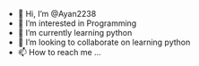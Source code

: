 - 👋 Hi, I’m @Ayan2238
- 👀 I’m interested in Programming 
- 🌱 I’m currently learning python
- 💞️ I’m looking to collaborate on learning python
- 📫 How to reach me ...

<!---
Ayan2238/Ayan2238 is a ✨ special ✨ repository because its `README.md` (this file) appears on your GitHub profile.
You can click the Preview link to take a look at your changes.
--->
